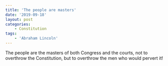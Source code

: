 ```yaml
---
title: 'The people are masters'
date: '2019-09-18'
layout: post
categories:
    - Constitution
tags:
    - 'Abraham Lincoln'
---
```


The people are the masters of both Congress and the courts, not to overthrow the Constitution, but to overthrow the men who would pervert it!